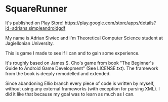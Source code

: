# SquareRunner
It's published on Play Store! https://play.google.com/store/apps/details?id=adrians.simpleandroidgdf

My name is Adrian Siwiec and I'm Theoretical Computer Science student at Jagiellonian University.

This is game I made to see if I can and to gain some experience.

It's roughly based on James S. Cho's game from book "The Beginner's Guide to Android Game Development" (See LICENSE.txt). The framework from the book is deeply remodelled and extended.

Since abandoning Ellio branch every piece of code is written by myself, without using any external frameworks (with exception for parsing XML). I did it like that because my goal was to learn as much as I can.
